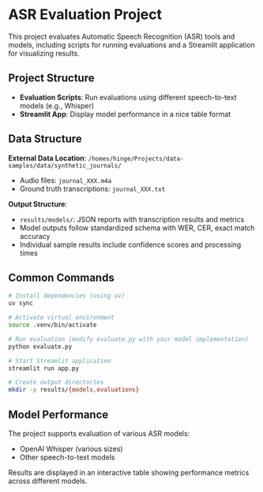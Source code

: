 # ASR Evaluation Project

This project evaluates Automatic Speech Recognition (ASR) tools and models, including scripts for running evaluations and a Streamlit application for visualizing results.

## Project Structure

- **Evaluation Scripts**: Run evaluations using different speech-to-text models (e.g., Whisper)
- **Streamlit App**: Display model performance in a nice table format

## Data Structure

**External Data Location**: `/homes/hinge/Projects/data-samples/data/synthetic_journals/`
- Audio files: `journal_XXX.m4a` 
- Ground truth transcriptions: `journal_XXX.txt`

**Output Structure**:
- `results/models/`: JSON reports with transcription results and metrics
- Model outputs follow standardized schema with WER, CER, exact match accuracy
- Individual sample results include confidence scores and processing times

## Common Commands

```bash
# Install dependencies (using uv)
uv sync

# Activate virtual environment
source .venv/bin/activate

# Run evaluation (modify evaluate.py with your model implementation)
python evaluate.py

# Start Streamlit application
streamlit run app.py

# Create output directories
mkdir -p results/{models,evaluations}
```

## Model Performance

The project supports evaluation of various ASR models:
- OpenAI Whisper (various sizes)
- Other speech-to-text models

Results are displayed in an interactive table showing performance metrics across different models.